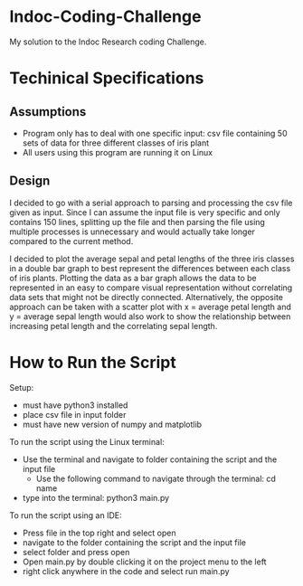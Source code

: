 # Indoc-Coding-Challenge
My solution to the Indoc Research coding Challenge.

# Techinical Specifications
## Assumptions
* Program only has to deal with one specific input: csv file containing 50 sets of data for three different 
classes of iris plant
* All users using this program are running it on Linux 

## Design
I decided to go with a serial approach to parsing and processing the csv file given as input. Since I can 
assume the input file is very specific and only contains 150 lines, splitting up the file and then parsing 
the file using multiple processes is unnecessary and would actually take longer compared to the current method.

I decided to plot the average sepal and petal lengths of the three iris classes in a double bar graph to best
represent the differences between each class of iris plants. Plotting the data as a bar graph allows the data
to be represented in an easy to compare visual representation without correlating data sets that might not
be directly connected. Alternatively, the opposite approach can be taken with a scatter plot with x = average 
petal length and y = average sepal length would also work to show the relationship between increasing petal
length and the correlating sepal length.

# How to Run the Script
Setup:
* must have python3 installed
* place csv file in input folder
* must have new version of numpy and matplotlib

To run the script using the Linux terminal:
* Use the terminal and navigate to folder containing the script and the input file
    * Use the following command to navigate through the terminal: cd name 
* type into the terminal: python3 main.py

To run the script using an IDE:
* Press file in the top right and select open
* navigate to the folder containing the script and the input file
* select folder and press open
* Open main.py by double clicking it on the project menu to the left
* right click anywhere in the code and select run main.py